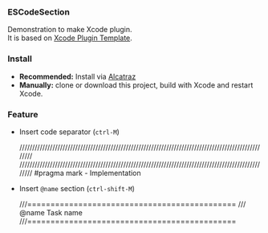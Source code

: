 ### ESCodeSection

Demonstration to make Xcode plugin.  
It is based on [Xcode Plugin Template](https://github.com/kattrali/Xcode-Plugin-Template).

### Install

+ **Recommended:** Install via [Alcatraz](http://alcatraz.io)
+ **Manually:** clone or download this project, build with Xcode and restart Xcode.

### Feature

+ Insert code separator (`ctrl-M`)

     ////////////////////////////////////////////////////////////////////////////////////////////////////
     ////////////////////////////////////////////////////////////////////////////////////////////////////
     #pragma mark - Implementation

+ Insert `@name` section (`ctrl-shift-M`)

     ///=============================================
     /// @name Task name
     ///=============================================

